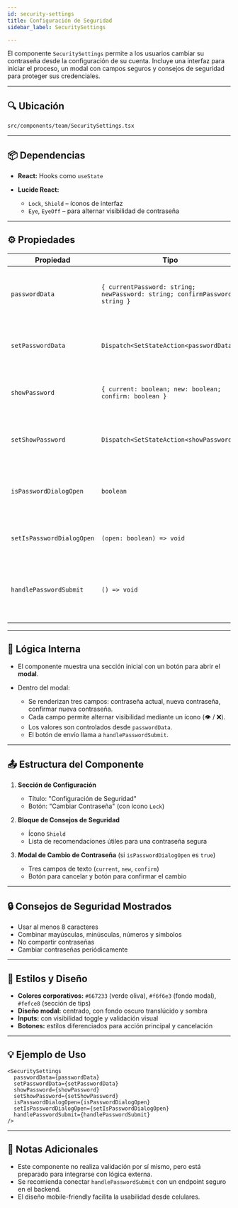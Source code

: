 ```yaml
---
id: security-settings
title: Configuración de Seguridad
sidebar_label: SecuritySettings

---
```


El componente `SecuritySettings` permite a los usuarios cambiar su contraseña desde la configuración de su cuenta. Incluye una interfaz para iniciar el proceso, un modal con campos seguros y consejos de seguridad para proteger sus credenciales.

---

## 🔍 Ubicación

`src/components/team/SecuritySettings.tsx`

---

## 📦 Dependencias

* **React:** Hooks como `useState`
* **Lucide React:**

  * `Lock`, `Shield` – íconos de interfaz
  * `Eye`, `EyeOff` – para alternar visibilidad de contraseña

---

## ⚙️ Propiedades

| Propiedad                 | Tipo                                                                        | Descripción                                                        |
| ------------------------- | --------------------------------------------------------------------------- | ------------------------------------------------------------------ |
| `passwordData`            | `{ currentPassword: string; newPassword: string; confirmPassword: string }` | Objeto con los valores de las contraseñas actuales y nuevas        |
| `setPasswordData`         | `Dispatch<SetStateAction<passwordData>>`                                    | Setter para actualizar los valores del formulario                  |
| `showPassword`            | `{ current: boolean; new: boolean; confirm: boolean }`                      | Controla la visibilidad de cada campo de contraseña                |
| `setShowPassword`         | `Dispatch<SetStateAction<showPassword>>`                                    | Setter para actualizar la visibilidad de cada campo                |
| `isPasswordDialogOpen`    | `boolean`                                                                   | Determina si el modal de cambio de contraseña está abierto         |
| `setIsPasswordDialogOpen` | `(open: boolean) => void`                                                   | Setter para mostrar u ocultar el modal                             |
| `handlePasswordSubmit`    | `() => void`                                                                | Función que maneja el envío del formulario de cambio de contraseña |

---

## 🧠 Lógica Interna

* El componente muestra una sección inicial con un botón para abrir el **modal**.
* Dentro del modal:

  * Se renderizan tres campos: contraseña actual, nueva contraseña, confirmar nueva contraseña.
  * Cada campo permite alternar visibilidad mediante un ícono (👁️ / ❌).
  * Los valores son controlados desde `passwordData`.
  * El botón de envío llama a `handlePasswordSubmit`.

---

## 📤 Estructura del Componente

1. **Sección de Configuración**

   * Título: "Configuración de Seguridad"
   * Botón: "Cambiar Contraseña" (con ícono `Lock`)
2. **Bloque de Consejos de Seguridad**

   * Ícono `Shield`
   * Lista de recomendaciones útiles para una contraseña segura
3. **Modal de Cambio de Contraseña** (si `isPasswordDialogOpen` es `true`)

   * Tres campos de texto (`current`, `new`, `confirm`)
   * Botón para cancelar y botón para confirmar el cambio

---

## 🔒 Consejos de Seguridad Mostrados

* Usar al menos 8 caracteres
* Combinar mayúsculas, minúsculas, números y símbolos
* No compartir contraseñas
* Cambiar contraseñas periódicamente

---

## 🎨 Estilos y Diseño

* **Colores corporativos:** `#667233` (verde oliva), `#f6f6e3` (fondo modal), `#fefce8` (sección de tips)
* **Diseño modal:** centrado, con fondo oscuro translúcido y sombra
* **Inputs:** con visibilidad toggle y validación visual
* **Botones:** estilos diferenciados para acción principal y cancelación

---

## 💡 Ejemplo de Uso

```tsx
<SecuritySettings
  passwordData={passwordData}
  setPasswordData={setPasswordData}
  showPassword={showPassword}
  setShowPassword={setShowPassword}
  isPasswordDialogOpen={isPasswordDialogOpen}
  setIsPasswordDialogOpen={setIsPasswordDialogOpen}
  handlePasswordSubmit={handlePasswordSubmit}
/>
```

---

## 📝 Notas Adicionales

* Este componente no realiza validación por sí mismo, pero está preparado para integrarse con lógica externa.
* Se recomienda conectar `handlePasswordSubmit` con un endpoint seguro en el backend.
* El diseño mobile-friendly facilita la usabilidad desde celulares.